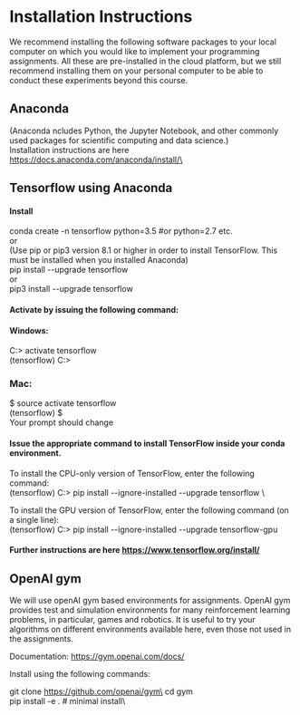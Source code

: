 
# Installation Instructions

We recommend installing the following software packages to your local computer on which you would like to implement your programming assignments. All these are pre-installed in the cloud platform, but we still recommend installing them on your personal computer to be able to conduct these experiments beyond this course.

## Anaconda
(Anaconda ncludes Python, the Jupyter Notebook, and other commonly used packages for scientific computing and data science.)\
Installation instructions are here https://docs.anaconda.com/anaconda/install/\
<!--You can download the installer for Python 3.6 at https://www.continuum.io/downloads (either the graphical or the command line is fine).-->

## Tensorflow using Anaconda

#### Install 
conda create -n tensorflow python=3.5  #or python=2.7 etc.\
or\
(Use pip or pip3 version 8.1 or higher in order to install TensorFlow. This must be installed when you installed Anaconda)\
pip install --upgrade tensorflow\
or\
pip3 install --upgrade tensorflow

#### Activate by issuing the following command:

#### Windows: 

C:> activate tensorflow\
(tensorflow) C:>  

### Mac: 

$ source activate tensorflow\
(tensorflow) $\
Your prompt should change 

#### Issue the appropriate command to install TensorFlow inside your conda environment. 

To install the CPU-only version of TensorFlow, enter the following command:\
(tensorflow) C:> pip install --ignore-installed --upgrade tensorflow \

To install the GPU version of TensorFlow, enter the following command (on a single line):\
(tensorflow) C:> pip install --ignore-installed --upgrade tensorflow-gpu 

<!--(In Windows some of you might see a message : "your cpu supports instructions that this tensorflow binary was not compiled to use", this doesn't seem to make a difference)-->

#### Further instructions are here https://www.tensorflow.org/install/

## OpenAI gym 
We will use openAI gym based environments for assignments. OpenAI gym provides test and simulation environments for many reinforcement learning problems, in particular, games and robotics. It is useful to try your algorithms on different environments available here, even those not used in the assignments.

Documentation: https://gym.openai.com/docs/

Install using the following commands:

git clone https://github.com/openai/gym\
cd gym\
pip install -e . # minimal install\
